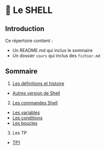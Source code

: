# :red_circle: Le SHELL


## Introduction

Ce répertoire contient :
- Un README.md qui inclus le sommaire
- Un dossier `cours` qui inclus des `fichier.md`

##   Sommaire 
1. [Les définitions et histoire](./Cours/definition.md)
* [Autres version de Shell](https://github.com/nathymellal/SHELL/blob/main/Cours/version.md)

2. [Les commandes Shell](./Cours/commandes.md)
* [Les variables](https://github.com/nathymellal/SHELL/blob/main/Cours/variables.md)
* [Les conditions](https://github.com/nathymellal/SHELL/blob/main/Cours/conditions.md)
* [Les boucles](https://github.com/nathymellal/SHELL/blob/main/Cours/boucles.md)

3. Les TP
* [TP1](https://github.com/nathymellal/SHELL/blob/main/TP/tp1.md)





